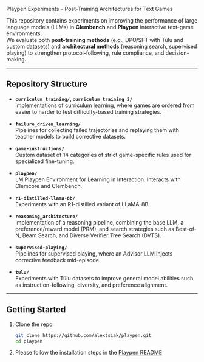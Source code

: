  Playpen Experiments – Post-Training Architectures for Text Games  

This repository contains experiments on improving the performance of large language models (LLMs) in **Clembench** and **Playpen** interactive text-game environments.  
We evaluate both **post-training methods** (e.g., DPO/SFT with Tülu and custom datasets) and **architectural methods** (reasoning search, supervised playing) to strengthen protocol-following, rule compliance, and decision-making.  

---

## Repository Structure  

- **`curriculum_training/`, `curriculum_training_2/`**  
  Implementations of curriculum learning, where games are ordered from easier to harder to test difficulty-based training strategies.  

- **`failure_driven_learning/`**  
  Pipelines for collecting failed trajectories and replaying them with teacher models to build corrective datasets.  

- **`game-instructions/`**  
  Custom dataset of 14 categories of strict game-specific rules used for specialized fine-tuning.  

- **`playpen/`**  
 LM Playpen Environment for Learning in Interaction. Interacts with Clemcore and Clembench.  

- **`r1-distilled-llama-8b/`**  
  Experiments with an R1-distilled variant of LLaMA-8B.  

- **`reasoning_architecture/`**  
  Implementation of a reasoning pipeline, combining the base LLM, a preference/reward model (PRM), and search strategies such as Best-of-N, Beam Search, and Diverse Verifier Tree Search (DVTS).  

- **`supervised-playing/`**  
  Pipelines for supervised playing, where an Advisor LLM injects corrective feedback mid-episode.  

- **`tulu/`**  
  Experiments with Tülu datasets to improve general model abilities such as instruction-following, diversity, and preference alignment.  

---

## Getting Started  

1. Clone the repo:  
   ```bash
   git clone https://github.com/alextsiak/playpen.git
   cd playpen

2. Please follow the installation steps in the [Playpen README](https://github.com/phisad/playpen/tree/main)

